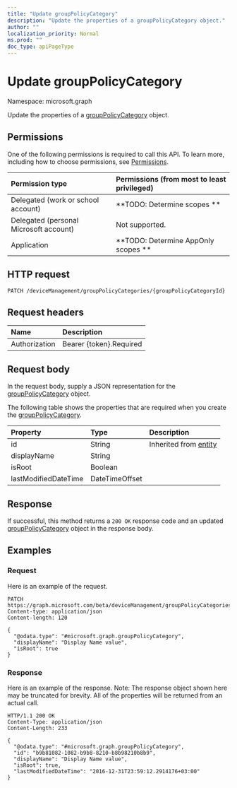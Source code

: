 ```yaml
---
title: "Update groupPolicyCategory"
description: "Update the properties of a groupPolicyCategory object."
author: ""
localization_priority: Normal
ms.prod: ""
doc_type: apiPageType
---
```


# Update groupPolicyCategory

Namespace: microsoft.graph

Update the properties of a [groupPolicyCategory](../resources/grouppolicycategory.md) object.

## Permissions
One of the following permissions is required to call this API. To learn more, including how to choose permissions, see [Permissions](/concepts/permissions-reference.md).

|Permission type|Permissions (from most to least privileged)|
|:---|:---|
|Delegated (work or school account)|**TODO: Determine scopes **|
|Delegated (personal Microsoft account)|Not supported.|
|Application|**TODO: Determine AppOnly scopes **|

## HTTP request
<!-- {
  "blockType": "ignored"
}
-->
``` http
PATCH /deviceManagement/groupPolicyCategories/{groupPolicyCategoryId}
```

## Request headers
|Name|Description|
|:---|:---|
|Authorization|Bearer {token}.Required|

## Request body
In the request body, supply a JSON representation for the [groupPolicyCategory](../resources/grouppolicycategory.md) object.

The following table shows the properties that are required when you create the [groupPolicyCategory](../resources/grouppolicycategory.md).

|Property|Type|Description|
|:---|:---|:---|
|id|String| Inherited from [entity](../resources/entity.md)|
|displayName|String||
|isRoot|Boolean||
|lastModifiedDateTime|DateTimeOffset||



## Response
If successful, this method returns a `200 OK` response code and an updated [groupPolicyCategory](../resources/grouppolicycategory.md) object in the response body.

## Examples

### Request
Here is an example of the request.
<!-- {
  "blockType": "request",
  "name": "update_grouppolicycategory"
}
-->
``` http
PATCH https://graph.microsoft.com/beta/deviceManagement/groupPolicyCategories/{groupPolicyCategoryId}
Content-type: application/json
Content-length: 120

{
  "@odata.type": "#microsoft.graph.groupPolicyCategory",
  "displayName": "Display Name value",
  "isRoot": true
}
```

### Response
Here is an example of the response. Note: The response object shown here may be truncated for brevity. All of the properties will be returned from an actual call.
<!-- {
  "blockType": "response",
  "truncated": true
}
-->
``` http
HTTP/1.1 200 OK
Content-Type: application/json
Content-Length: 233

{
  "@odata.type": "#microsoft.graph.groupPolicyCategory",
  "id": "b9b81082-1082-b9b8-8210-b8b98210b8b9",
  "displayName": "Display Name value",
  "isRoot": true,
  "lastModifiedDateTime": "2016-12-31T23:59:12.2914176+03:00"
}
```


